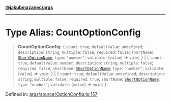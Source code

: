 [**@jakubmazanec/args**](../README.md)

---

# Type Alias: CountOptionConfig

> **CountOptionConfig**: \{ `count`: `true`; `defaultValue`: `undefined`; `description`: `string`;
> `multiple`: `false`; `required`: `false`; `shortName`: [`ShortOptionName`](ShortOptionName.md);
> `type`: `"number"`; `validate`: (`value`) => `void`; \} \| \{ `count`: `true`; `defaultValue`:
> `number`; `description`: `string`; `multiple`: `false`; `required`: `false`; `shortName`:
> [`ShortOptionName`](ShortOptionName.md); `type`: `"number"`; `validate`: (`value`) => `void`; \}
> \| \{ `count`: `true`; `defaultValue`: `undefined`; `description`: `string`; `multiple`: `false`;
> `required`: `true`; `shortName`: [`ShortOptionName`](ShortOptionName.md); `type`: `"number"`;
> `validate`: (`value`) => `void`; \}

Defined in:
[args/source/OptionConfig.ts:157](https://github.com/jakubmazanec/tools/blob/90a5050fae768000bb00b2044438762c3c8c0f98/packages/args/source/OptionConfig.ts#L157)
